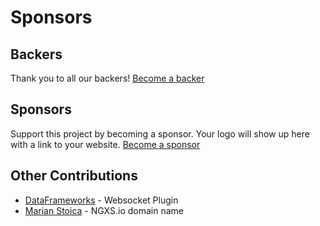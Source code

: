 # Sponsors

## Backers

Thank you to all our backers! [Become a backer](https://opencollective.com/ngxs#backer) 

## Sponsors

Support this project by becoming a sponsor. Your logo will show up here with a link to your website. [Become a sponsor](https://opencollective.com/ngxs#sponsor)

## Other Contributions

* [DataFrameworks](https://dataframeworks.com/) - Websocket Plugin
* [Marian Stoica](https://twitter.com/MarianStoica19) - NGXS.io domain name

